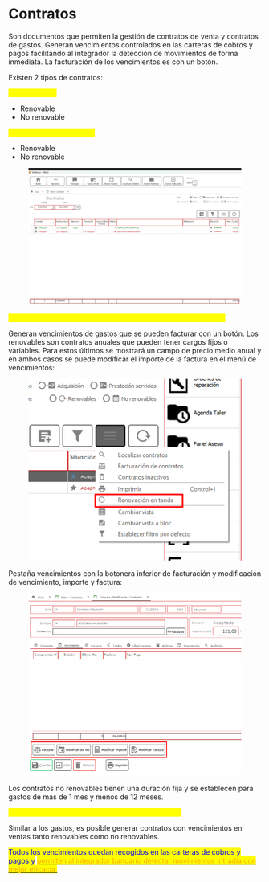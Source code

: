 # Contratos

Son documentos que permiten la gestión de contratos de venta y contratos de gastos. Generan vencimientos controlados en las carteras de cobros y pagos facilitando al integrador la detección de movimientos de forma inmediata. La facturación de los vencimientos es con un botón.

Existen 2 tipos de contratos:

<mark style="color:yellow;">A) Adquisición</mark>&#x20;

* Renovable
* No renovable

<mark style="color:yellow;">B) Prestación de servicios</mark>

* Renovable
* No renovable

<figure><img src="../../.gitbook/assets/imagen (1) (1) (1) (1).png" alt=""><figcaption></figcaption></figure>

<mark style="color:yellow;">Descripción de contratos de adquisición (luz, agua, internet, etc.)</mark>

Generan vencimientos de gastos que se pueden facturar con un botón. Los renovables son contratos anuales que pueden tener cargos fijos o variables. Para estos últimos se mostrará un campo de precio medio anual y en ambos casos se puede modificar el importe de la factura en el menú de vencimientos:

<figure><img src="../../.gitbook/assets/imagen (1) (1) (1) (1) (1).png" alt=""><figcaption></figcaption></figure>

Pestaña vencimientos con la botonera inferior de facturación y modificación de vencimiento, importe y factura:

<figure><img src="../../.gitbook/assets/imagen (2) (1) (1).png" alt=""><figcaption></figcaption></figure>

Los contratos no renovables tienen una duración fija y se establecen para gastos de más de 1 mes y menos de 12 meses.

<mark style="color:yellow;">Descripción de contratos de prestación de servicios</mark>

Similar a los gastos, es posible generar contratos con vencimientos en ventas tanto renovables como no renovables.

<mark style="color:blue;">Todos los vencimientos quedan recogidos en las carteras de cobros y pagos y</mark> [<mark style="color:orange;">permiten al integrador bancario detectar movimientos intradía con mejor eficacia.</mark>](integrador-bancario/)

